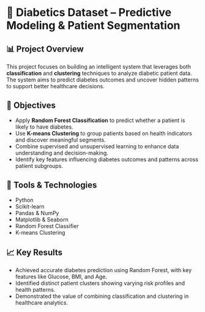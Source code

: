 
# 🧠 Diabetics Dataset – Predictive Modeling & Patient Segmentation

## 📊 Project Overview  
This project focuses on building an intelligent system that leverages both **classification** and **clustering** techniques to analyze diabetic patient data. The system aims to predict diabetes outcomes and uncover hidden patterns to support better healthcare decisions.

## 🎯 Objectives  
- Apply **Random Forest Classification** to predict whether a patient is likely to have diabetes.  
- Use **K-means Clustering** to group patients based on health indicators and discover meaningful segments.  
- Combine supervised and unsupervised learning to enhance data understanding and decision-making.  
- Identify key features influencing diabetes outcomes and patterns across patient subgroups.  

## 🔧 Tools & Technologies  
- Python  
- Scikit-learn  
- Pandas & NumPy  
- Matplotlib & Seaborn  
- Random Forest Classifier  
- K-means Clustering  

## 📈 Key Results  
- Achieved accurate diabetes prediction using Random Forest, with key features like Glucose, BMI, and Age.  
- Identified distinct patient clusters showing varying risk profiles and health patterns.  
- Demonstrated the value of combining classification and clustering in healthcare analytics.

